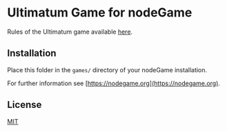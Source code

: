 # Ultimatum Game for nodeGame

Rules of the Ultimatum game available [here](https://en.wikibooks.org/wiki/Bestiary_of_Behavioral_Economics/Ultimatum_Game).

## Installation

Place this folder in the `games/` directory of your nodeGame installation.

For further information see [https://nodegame.org](https://nodegame.org).

## License

[MIT](LICENSE)

